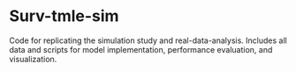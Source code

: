 # Surv-tmle-sim
Code for replicating the simulation study and real-data-analysis. Includes all data and scripts for model implementation, performance evaluation, and visualization.
